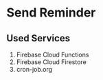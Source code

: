 # Send Reminder

## Used Services

1. Firebase Cloud Functions
2. Firebase Cloud Firestore
3. cron-job.org
